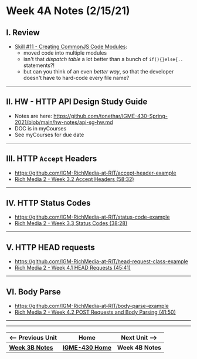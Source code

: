 # Week 4A Notes (2/15/21)

## I. Review

- [Skill #11 - Creating CommonJS Code Modules](../core-skills/11-creating-commonjs-code-modules.md):
  - moved code into multiple modules
  - isn't that *dispatch table* a lot better than a bunch of `if(){}else{..` statements?!
  - but can you think of an even *better way*, so that the developer doesn't have to hard-code every file name?

<hr>

## II. HW - HTTP API Design Study Guide
- Notes are here: https://github.com/tonethar/IGME-430-Spring-2021/blob/main/hw-notes/api-sg-hw.md
- DOC is in myCourses
- See myCourses for due date

<hr>

## III. HTTP `Accept` Headers
- https://github.com/IGM-RichMedia-at-RIT/accept-header-example
- [Rich Media 2 - Week 3.2 Accept Headers (58:32)](https://www.youtube.com/watch?v=ElramkPkvaA&feature=emb_logo)

<hr>

## IV. HTTP Status Codes
- https://github.com/IGM-RichMedia-at-RIT/status-code-example
- [Rich Media 2 - Week 3.3 Status Codes (38:28)](https://www.youtube.com/watch?v=vHSb7GjmMxA&feature=emb_logo)

<hr>

## V. HTTP HEAD requests
- https://github.com/IGM-RichMedia-at-RIT/head-request-class-example
- [Rich Media 2 - Week 4.1 HEAD Requests (45:41)](https://www.youtube.com/watch?v=DPkIjyjVHTs&feature=emb_logo)

<hr>

## VI. Body Parse 
- https://github.com/IGM-RichMedia-at-RIT/body-parse-example
- [Rich Media 2 - Week 4.2 POST Requests and Body Parsing (41:50)](https://www.youtube.com/watch?v=QY5sBCg6Ksg&feature=emb_logo)



<hr><hr>

| <-- Previous Unit | Home | Next Unit -->
| --- | --- | --- 
| [**Week 3B Notes**](3B.md)   |  [**IGME-430 Home**](../README.md) | **Week 4B Notes**
